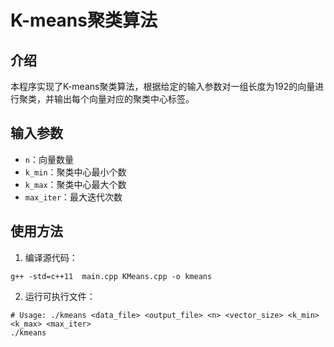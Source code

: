 # K-means聚类算法

## 介绍
本程序实现了K-means聚类算法，根据给定的输入参数对一组长度为192的向量进行聚类，并输出每个向量对应的聚类中心标签。

## 输入参数
- `n`：向量数量
- `k_min`：聚类中心最小个数
- `k_max`：聚类中心最大个数
- `max_iter`：最大迭代次数

## 使用方法
1. 编译源代码：
```
g++ -std=c++11  main.cpp KMeans.cpp -o kmeans
```

2. 运行可执行文件：
```
# Usage: ./kmeans <data_file> <output_file> <n> <vector_size> <k_min> <k_max> <max_iter>
./kmeans
```

